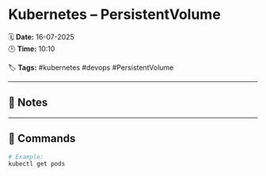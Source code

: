 # Kubernetes – PersistentVolume

🗓️ **Date:** 16-07-2025  
🕒 **Time:** 10:10  

🏷️ **Tags:** #kubernetes #devops #PersistentVolume  

---

## 📝 Notes

---

## 🧾 Commands

```bash
# Example:
kubectl get pods
```
